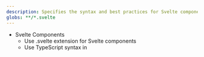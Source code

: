 ```yaml
---
description: Specifies the syntax and best practices for Svelte components, including using TypeScript in script tags. This ensures consistency and helps developers follow best practices when building Svelte components.
globs: **/*.svelte
---
```


- Svelte Components
  - Use .svelte extension for Svelte components
  - Use TypeScript syntax in <script> tags:
    svelte
    <script lang="ts">
      // TypeScript code here
    </script>
